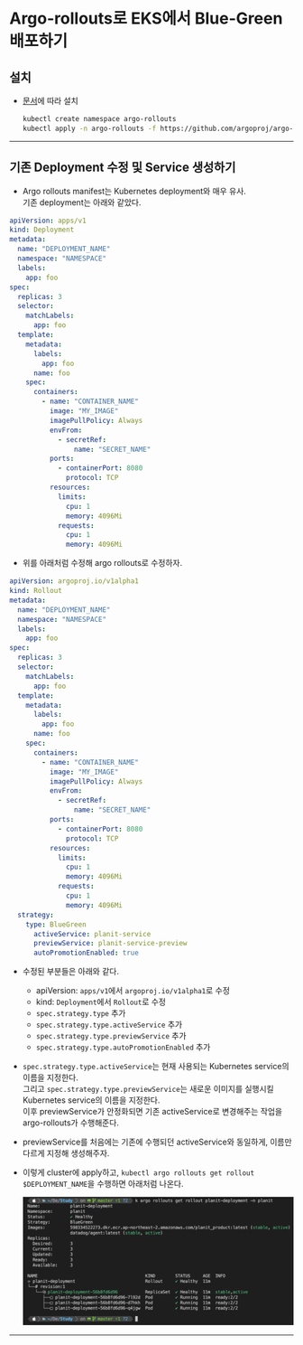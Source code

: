 # Argo-rollouts로 EKS에서 Blue-Green 배포하기

## 설치

- [문서](https://argoproj.github.io/argo-rollouts/installation/)에 따라 설치

  ```sh
  kubectl create namespace argo-rollouts
  kubectl apply -n argo-rollouts -f https://github.com/argoproj/argo-rollouts/releases/latest/download/install.yaml
  ```

---

## 기존 Deployment 수정 및 Service 생성하기

- Argo rollouts manifest는 Kubernetes deployment와 매우 유사.  
  기존 deployment는 아래와 같았다.

```yaml
apiVersion: apps/v1
kind: Deployment
metadata:
  name: "DEPLOYMENT_NAME"
  namespace: "NAMESPACE"
  labels:
    app: foo
spec:
  replicas: 3
  selector:
    matchLabels:
      app: foo
  template:
    metadata:
      labels:
        app: foo
      name: foo
    spec:
      containers:
        - name: "CONTAINER_NAME"
          image: "MY_IMAGE"
          imagePullPolicy: Always
          envFrom:
            - secretRef:
                name: "SECRET_NAME"
          ports:
            - containerPort: 8080
              protocol: TCP
          resources:
            limits:
              cpu: 1
              memory: 4096Mi
            requests:
              cpu: 1
              memory: 4096Mi
```

- 위를 아래처럼 수정해 argo rollouts로 수정하자.

```yaml
apiVersion: argoproj.io/v1alpha1
kind: Rollout
metadata:
  name: "DEPLOYMENT_NAME"
  namespace: "NAMESPACE"
  labels:
    app: foo
spec:
  replicas: 3
  selector:
    matchLabels:
      app: foo
  template:
    metadata:
      labels:
        app: foo
      name: foo
    spec:
      containers:
        - name: "CONTAINER_NAME"
          image: "MY_IMAGE"
          imagePullPolicy: Always
          envFrom:
            - secretRef:
                name: "SECRET_NAME"
          ports:
            - containerPort: 8080
              protocol: TCP
          resources:
            limits:
              cpu: 1
              memory: 4096Mi
            requests:
              cpu: 1
              memory: 4096Mi
  strategy:
    type: BlueGreen
      activeService: planit-service
      previewService: planit-service-preview
      autoPromotionEnabled: true
```

- 수정된 부분들은 아래와 같다.

  - apiVersion: `apps/v1`에서 `argoproj.io/v1alpha1`로 수정
  - kind: `Deployment`에서 `Rollout`로 수정
  - `spec.strategy.type` 추가
  - `spec.strategy.type.activeService` 추가
  - `spec.strategy.type.previewService` 추가
  - `spec.strategy.type.autoPromotionEnabled` 추가

- `spec.strategy.type.activeService`는 현재 사용되는 Kubernetes service의 이름을 지정한다.  
  그리고 `spec.strategy.type.previewService`는 새로운 이미지를 실행시킬 Kubernetes service의 이름을 지정한다.  
  이후 previewService가 안정화되면 기존 activeService로 변경해주는 작업을 argo-rollouts가 수행해준다.

- previewService를 처음에는 기존에 수행되던 activeService와 동일하게, 이름만 다르게 지정해 생성해주자.

- 이렇게 cluster에 apply하고, `kubectl argo rollouts get rollout $DEPLOYMENT_NAME`을 수행하면 아래처럼 나온다.

  ![picture 51](/images/AWS_DEVOPS_EKS_ARGOROLLOUT_BG_1.png)

---
